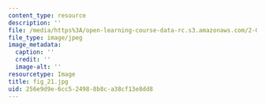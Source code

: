 ```yaml
---
content_type: resource
description: ''
file: /media/https%3A/open-learning-course-data-rc.s3.amazonaws.com/2-007-design-and-manufacturing-i-spring-2009/256e9d9e6cc524988b8ca38cf13e8dd8_fig_21.jpg
file_type: image/jpeg
image_metadata:
  caption: ''
  credit: ''
  image-alt: ''
resourcetype: Image
title: fig_21.jpg
uid: 256e9d9e-6cc5-2498-8b8c-a38cf13e8dd8
---
```

